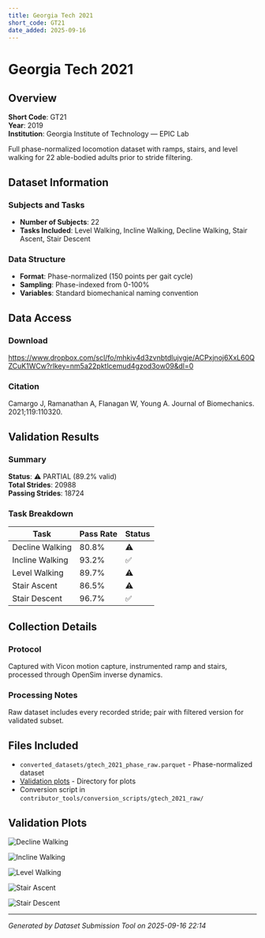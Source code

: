 ```yaml
---
title: Georgia Tech 2021
short_code: GT21
date_added: 2025-09-16
---
```


# Georgia Tech 2021

## Overview

**Short Code**: GT21  
**Year**: 2019  
**Institution**: Georgia Institute of Technology — EPIC Lab  

Full phase-normalized locomotion dataset with ramps, stairs, and level walking for 22 able-bodied adults prior to stride filtering.

## Dataset Information

### Subjects and Tasks
- **Number of Subjects**: 22
- **Tasks Included**: Level Walking, Incline Walking, Decline Walking, Stair Ascent, Stair Descent

### Data Structure
- **Format**: Phase-normalized (150 points per gait cycle)
- **Sampling**: Phase-indexed from 0-100%
- **Variables**: Standard biomechanical naming convention

## Data Access

### Download
https://www.dropbox.com/scl/fo/mhkiv4d3zvnbtdlujvgje/ACPxjnoj6XxL60QZCuK1WCw?rlkey=nm5a22pktlcemud4gzod3ow09&dl=0

### Citation
Camargo J, Ramanathan A, Flanagan W, Young A. Journal of Biomechanics. 2021;119:110320.

## Validation Results

### Summary

**Status**: ⚠️ PARTIAL (89.2% valid)  
**Total Strides**: 20988  
**Passing Strides**: 18724  

### Task Breakdown

| Task | Pass Rate | Status |
|------|-----------|--------|
| Decline Walking | 80.8% | ⚠️ |
| Incline Walking | 93.2% | ✅ |
| Level Walking | 89.7% | ⚠️ |
| Stair Ascent | 86.5% | ⚠️ |
| Stair Descent | 96.7% | ✅ |


## Collection Details

### Protocol
Captured with Vicon motion capture, instrumented ramp and stairs, processed through OpenSim inverse dynamics.

### Processing Notes
Raw dataset includes every recorded stride; pair with filtered version for validated subset.

## Files Included

- `converted_datasets/gtech_2021_phase_raw.parquet` - Phase-normalized dataset
- [Validation plots](./validation_plots/gtech_2021_raw/index.md) - Directory for plots
- Conversion script in `contributor_tools/conversion_scripts/gtech_2021_raw/`

## Validation Plots

![Decline Walking](./validation_plots/gtech_2021_raw/gtech_2021_phase_raw_decline_walking_all_features_validation.png)

![Incline Walking](./validation_plots/gtech_2021_raw/gtech_2021_phase_raw_incline_walking_all_features_validation.png)

![Level Walking](./validation_plots/gtech_2021_raw/gtech_2021_phase_raw_level_walking_all_features_validation.png)

![Stair Ascent](./validation_plots/gtech_2021_raw/gtech_2021_phase_raw_stair_ascent_all_features_validation.png)

![Stair Descent](./validation_plots/gtech_2021_raw/gtech_2021_phase_raw_stair_descent_all_features_validation.png)


---

*Generated by Dataset Submission Tool on 2025-09-16 22:14*
